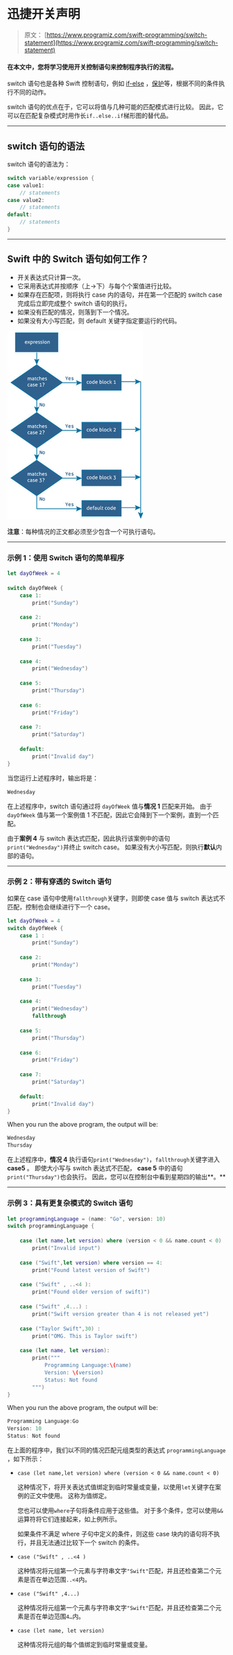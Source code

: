 # 迅捷开关声明

> 原文： [https://www.programiz.com/swift-programming/switch-statement](https://www.programiz.com/swift-programming/switch-statement)

#### 在本文中，您将学习使用开关控制语句来控制程序执行的流程。

switch 语句也是各种 Swift 控制语句，例如 [if-else](/swift-programming/if-else-statement "Swift if-else statement") ，[保护](/swift-programming/guard-statement)等，根据不同的条件执行不同的动作。

switch 语句的优点在于，它可以将值与几种可能的匹配模式进行比较。 因此，它可以在匹配复杂模式时用作长`if..else..if`梯形图的替代品。

* * *

## switch 语句的语法

switch 语句的语法为：

```swift
switch variable/expression {
case value1:
	// statements
case value2:
	// statements
default:
	// statements
}
```

* * *

## Swift 中的 Switch 语句如何工作？

*   开关表达式只计算一次。
*   它采用表达式并按顺序（上->下）与每个个案值进行比较。
*   如果存在匹配项，则将执行 case 内的语句，并在第一个匹配的 switch case 完成后立即完成整个 switch 语句的执行。
*   如果没有匹配的情况，则落到下一个情况。
*   如果没有大小写匹配，则 default 关键字指定要运行的代码。

![Swift switch statement flowchart](img/b4f315a91a9d4ad79b99e84d605e32ac.png "Swift switch statement flowchart")

**注意**：每种情况的正文都必须至少包含一个可执行语句。

* * *

### 示例 1：使用 Switch 语句的简单程序

```swift
let dayOfWeek = 4

switch dayOfWeek {
	case 1:
		print("Sunday")

	case 2:
		print("Monday")

	case 3:
		print("Tuesday")

	case 4:
		print("Wednesday")

	case 5:
		print("Thursday")

	case 6:
		print("Friday")

	case 7:
		print("Saturday")

	default:
		print("Invalid day")
} 
```

当您运行上述程序时，输出将是：

```swift
Wednesday
```

在上述程序中，switch 语句通过将 `dayOfWeek` 值与**情况 1** 匹配来开始。 由于 `dayOfWeek` 值与第一个案例值 1 不匹配，因此它会降到下一个案例，直到一个匹配。

由于**案例 4** 与 switch 表达式匹配，因此执行该案例中的语句`print("Wednesday")`并终止 switch case。 如果没有大小写匹配，则执行**默认**内部的语句。

* * *

### 示例 2：带有穿透的 Switch 语句

如果在 case 语句中使用`fallthrough`关键字，则即使 case 值与 switch 表达式不匹配，控制也会继续进行下一个 case。

```swift
let dayOfWeek = 4
switch dayOfWeek {
	case 1 :
		print("Sunday")

	case 2:
		print("Monday")

	case 3:
		print("Tuesday")

	case 4:
		print("Wednesday")
		fallthrough

	case 5:
		print("Thursday")

	case 6:
		print("Friday")

	case 7:
		print("Saturday")

	default:
		print("Invalid day")
} 
```

When you run the above program, the output will be:

```swift
Wednesday
Thursday
```

在上述程序中，**情况 4** 执行语句`print("Wednesday")`，`fallthrough`关键字进入 **case5** 。 即使大小写与 switch 表达式不匹配， **case 5** 中的语句`print("Thursday")`也会执行。 因此，您可以在控制台中看到星期四的输出**。**

* * *

### 示例 3：具有更复杂模式的 Switch 语句

```swift
let programmingLanguage = (name: "Go", version: 10)
switch programmingLanguage {

	case (let name,let version) where (version < 0 && name.count < 0) :
		print("Invalid input")

	case ("Swift",let version) where version == 4:
		print("Found latest version of Swift")

	case ("Swift" , ..<4 ):
		print("Found older version of swift)")

	case ("Swift" ,4...) :
		print("Swift version greater than 4 is not released yet")

	case ("Taylor Swift",30) :
		print("OMG. This is Taylor swift")

	case (let name, let version):  
		print("""
			Programming Language:\(name)
			Version: \(version)
			Status: Not found
		""")
} 
```

When you run the above program, the output will be:

```swift
Programming Language:Go
Version: 10
Status: Not found
```

在上面的程序中，我们以不同的情况匹配元组类型的表达式 `programmingLanguage` ，如下所示：

*   `case (let name,let version) where (version < 0 && name.count < 0)`

    这种情况下，将开关表达式值绑定到临时常量或变量，以使用`let`关键字在案例的正文中使用。 这称为值绑定。

    您也可以使用`where`子句将条件应用于这些值。 对于多个条件，您可以使用`&&`运算符将它们连接起来，如上例所示。

    如果条件不满足 where 子句中定义的条件，则这些 case 块内的语句将不执行，并且无法通过比较下一个 switch 的条件。

*   `case ("Swift" , ..<4 )`

    这种情况将元组第一个元素与字符串文字`"Swift"`匹配，并且还检查第二个元素是否在单边范围`..<4`内。

*   `case ("Swift" ,4...)`

    这种情况将元组第一个元素与字符串文字`"Swift"`匹配，并且还检查第二个元素是否在单边范围`4…`内。

*   `case (let name, let version)`

    这种情况将元组的每个值绑定到临时常量或变量。